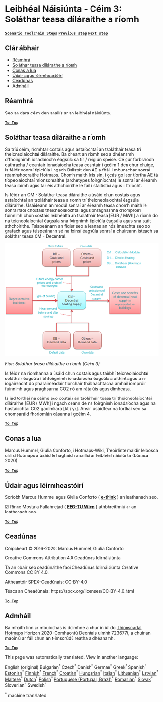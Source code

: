 <h1><a class="anchor" id="national-level---step-3--calculation-of-decentral-heat-supply" href="#national-level---step-3--calculation-of-decentral-heat-supply"><i class="fa fa-link"></i></a>Leibhéal Náisiúnta - Céim 3: Soláthar teasa díláraithe a ríomh</h1><p> <a href="guide-national-level-comprehensive-assessment-eed#part-iii-analysis-of-the-economic-potential-for-efficiency-in-heating-and-cooling_different-steps"><strong><code>Scenario Toolchain Steps</code></strong></a> <a href="Step-2-Costs-and-potentials-for-district-heating-in-representative-regions-or-cities"><strong><code>Previous step</code></strong></a> <a href="Step-4-Comparison-of-results-for-different-scenarios"><strong><code>Next step</code></strong></a></p><h2><a class="anchor" id="table-of-contents" href="#table-of-contents"><i class="fa fa-link"></i></a> Clár ábhair</h2><ul><li> <a href="#introduction">Réamhrá</a></li><li> <a href="#calculation-of-decentral-heat-supply">Soláthar teasa díláraithe a ríomh</a></li><li> <a href="#how-to-cite">Conas a lua</a></li><li> <a href="#authors-and-reviewers">Údair agus léirmheastóirí</a></li><li> <a href="#license">Ceadúnas</a></li><li> <a href="#acknowledgement">Admháil</a></li></ul><h2><a class="anchor" id="introduction" href="#introduction"><i class="fa fa-link"></i></a> Réamhrá</h2><p> Seo an dara céim den anailís ar an leibhéal náisiúnta.</p><p><ins> <code><strong><a href="#table-of-contents">To Top</a></strong></code></ins></p><h2><a class="anchor" id="calculation-of-decentral-heat-supply" href="#calculation-of-decentral-heat-supply"><i class="fa fa-link"></i></a> Soláthar teasa díláraithe a ríomh</h2><p> Sa tríú céim, ríomhtar costais agus astaíochtaí an tsoláthair teasa trí theicneolaíochtaí díláraithe. Ba cheart an ríomh seo a dhéanamh d’fhoirgnimh ionadaíocha éagsúla sa tír / réigiún spéise. Cé gur forbraíodh cathracha / ceantair ionadaíocha teasa ceantair i gcéim 1 den chur chuige, is féidir sonraí tipiciúla i ngach Ballstát den AE a fháil i mbunachar sonraí réamhshocraithe Hotmaps. Chomh maith leis sin, i gcás go leor tíortha AE tá tíopeolaíochtaí mionsonraithe (archetypes foirgníochta) le sonraí ar éileamh teasa roimh agus tar éis athchóirithe le fáil i staitisticí agus i litríocht.</p><p> Is féidir an CM - Soláthar teasa díláraithe a úsáid chun costais agus astaíochtaí an tsoláthair teasa a ríomh trí theicneolaíochtaí éagsúla díláraithe. Úsáideann an modúl sonraí ar éileamh teasa chomh maith le sonraí faoi chostais theicneolaíochtaí agus phraghsanna d’iompróirí fuinnimh chun costais leibhéalta an tsoláthair teasa [EUR / MWh] a ríomh do na teicneolaíochtaí éagsúla sna foirgnimh tipiciúla éagsúla agus sna stáit athchóirithe. Taispeánann an figiúr seo a leanas an nós imeachta seo go grafach agus taispeánann sé na foinsí éagsúla sonraí a chuireann isteach sa soláthar teasa CM - Decentral.</p><img alt="" src="../images/Hotmaps_ApproachNational_Step3.png"/><p> <em>Fíor: Soláthar teasa díláraithe a ríomh (Céim 3)</em></p><p> Is féidir na ríomhanna a úsáid chun costais agus tairbhí teicneolaíochtaí soláthair éagsúla i bhfoirgnimh ionadaíocha éagsúla a aithint agus a n-íogaireacht do pharaiméadair tionchair thábhachtacha amhail iompróir fuinnimh agus praghsanna CO2 nó am ráta úis agus dímheasa.</p><p> Is iad torthaí na céime seo costais an tsoláthair teasa trí theicneolaíochtaí díláraithe [EUR / MWh] i ngach ceann de na foirgnimh ionadaíocha agus na hastaíochtaí CO2 gaolmhara [kt / yr]. Ansin úsáidfear na torthaí seo sa chomparáid fhoriomlán cásanna i gcéim 4.</p><p><ins> <code><strong><a href="#table-of-contents">To Top</a></strong></code></ins></p><h2><a class="anchor" id="how-to-cite" href="#how-to-cite"><i class="fa fa-link"></i></a> Conas a lua</h2><p> Marcus Hummel, Giulia Conforto, i Hotmaps-Wiki, Treoirlínte maidir le bosca uirlisí Hotmaps a úsáid le haghaidh anailísí ar leibhéal náisiúnta (Lúnasa 2020)</p><p><ins> <code><strong><a href="#table-of-contents">To Top</a></strong></code></ins></p><h2><a class="anchor" id="authors-and-reviewers" href="#authors-and-reviewers"><i class="fa fa-link"></i></a> Údair agus léirmheastóirí</h2><p> Scríobh Marcus Hummel agus Giulia Conforto ( <strong><a href="https://e-think.ac.at">e-think</a></strong> ) an leathanach seo.</p><p> ☑ Rinne Mostafa Fallahnejad ( <strong><a href="https://eeg.tuwien.ac.at/">EEG-TU Wien</a></strong> ) athbhreithniú ar an leathanach seo.</p><p> <a href="#table-of-contents"><strong><code>To Top</code></strong></a></p><h2><a class="anchor" id="license" href="#license"><i class="fa fa-link"></i></a> Ceadúnas</h2><p> Cóipcheart © 2016-2020: Marcus Hummel, Giulia Conforto</p><p> Creative Commons Attribution 4.0 Ceadúnas Idirnáisiúnta</p><p> Tá an obair seo ceadúnaithe faoi Cheadúnas Idirnáisiúnta Creative Commons CC BY 4.0.</p><p> Aitheantóir SPDX-Ceadúnais: CC-BY-4.0</p><p> Téacs an Cheadúnais: https://spdx.org/licenses/CC-BY-4.0.html</p><p><ins> <code><strong><a href="#table-of-contents">To Top</a></strong></code></ins></p><h2><a class="anchor" id="acknowledgement" href="#acknowledgement"><i class="fa fa-link"></i></a> Admháil</h2><p> Ba mhaith linn ár mbuíochas is doimhne a chur in iúl do <a href="https://www.hotmaps-project.eu">Thionscadal Hotmaps</a> Horizon 2020 (Comhaontú Deontais uimhir 723677), a chuir an maoiniú ar fáil chun an t-imscrúdú reatha a dhéanamh.</p><p><ins> <code><strong><a href="#table-of-contents">To Top</a></strong></code></ins></p>
<!--- THIS IS A SUPER UNIQUE IDENTIFIER -->

This page was automatically translated. View in another language:

[English](../en/Step-3-Calculation-of-decentral-heat-supply) (original) [Bulgarian](../bg/Step-3-Calculation-of-decentral-heat-supply)<sup>\*</sup> [Czech](../cs/Step-3-Calculation-of-decentral-heat-supply)<sup>\*</sup> [Danish](../da/Step-3-Calculation-of-decentral-heat-supply)<sup>\*</sup> [German](../de/Step-3-Calculation-of-decentral-heat-supply)<sup>\*</sup> [Greek](../el/Step-3-Calculation-of-decentral-heat-supply)<sup>\*</sup> [Spanish](../es/Step-3-Calculation-of-decentral-heat-supply)<sup>\*</sup> [Estonian](../et/Step-3-Calculation-of-decentral-heat-supply)<sup>\*</sup> [Finnish](../fi/Step-3-Calculation-of-decentral-heat-supply)<sup>\*</sup> [French](../fr/Step-3-Calculation-of-decentral-heat-supply)<sup>\*</sup>  [Croatian](../hr/Step-3-Calculation-of-decentral-heat-supply)<sup>\*</sup> [Hungarian](../hu/Step-3-Calculation-of-decentral-heat-supply)<sup>\*</sup> [Italian](../it/Step-3-Calculation-of-decentral-heat-supply)<sup>\*</sup> [Lithuanian](../lt/Step-3-Calculation-of-decentral-heat-supply)<sup>\*</sup> [Latvian](../lv/Step-3-Calculation-of-decentral-heat-supply)<sup>\*</sup> [Maltese](../mt/Step-3-Calculation-of-decentral-heat-supply)<sup>\*</sup> [Dutch](../nl/Step-3-Calculation-of-decentral-heat-supply)<sup>\*</sup> [Polish](../pl/Step-3-Calculation-of-decentral-heat-supply)<sup>\*</sup> [Portuguese (Portugal, Brazil)](../pt/Step-3-Calculation-of-decentral-heat-supply)<sup>\*</sup> [Romanian](../ro/Step-3-Calculation-of-decentral-heat-supply)<sup>\*</sup> [Slovak](../sk/Step-3-Calculation-of-decentral-heat-supply)<sup>\*</sup> [Slovenian](../sl/Step-3-Calculation-of-decentral-heat-supply)<sup>\*</sup> [Swedish](../sv/Step-3-Calculation-of-decentral-heat-supply)<sup>\*</sup> 

<sup>\*</sup> machine translated
